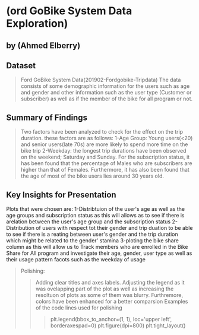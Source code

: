 # (ord GoBike System Data Exploration)
## by (Ahmed Elberry)


## Dataset

> Ford GoBike System Data(201902-Fordgobike-Tripdata)
The data consists of some demographic information for the users such as age and gender and other information such as the user type (Customer or subscriber) as well as if the member of the bike for all program or not.



## Summary of Findings

> Two factors have been analyzed to check for the effect on the trip duration. these factors are as follows: 1-Age Group: Young users(<20) and senior users(late 70s) are more likely to spend more time on the bike trip 2-Weekday: the longest trip durations have been observed on the weekend; Saturday and Sunday.
> For the subscription status, it has been found that the percentage of Males who are subscribers are higher than that of Females. Furthermore, it has also been found that the age of most of the bike users lies around 30 years old.


## Key Insights for Presentation
Plots that were chosen are:
1-Distribtuion of the user's age as well as the age groups and subscription status as this will allows as to see if there is  arelation between the user's age group and the subscription status
2-Distribution of users with respect tot their gender and trip duation to be able to see if there is a reating between user's gender and the trip duration which might be related to the gender' stamina
3-ploting the bike share column as this will allow us to Track members who are enrolled in the Bike Share for All program and investigate their age, gender, user type as well as their usage pattern facots such as the weekday of usage
> Polishing:
>>Adding clear titles and axes labels. Adjusting the legend as it was ovelapping part of the plot as well as increasing the resoltuon of plots as some of them was blurry. Furthremore, colors have been enhanced for a better comparsion
>>Examples of the code lines used for polishing
>>>plt.legend(bbox_to_anchor=(1, 1), loc='upper left', borderaxespad=0)
>>>plt.figure(dpi=800)
>>>plt.tight_layout()